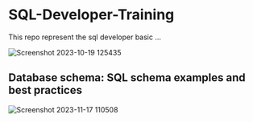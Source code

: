 # SQL-Developer-Training
This repo represent the sql developer basic ...

![Screenshot 2023-10-19 125435](https://github.com/mindexpert7546/SQL-Developer-Training/assets/89348788/c5963ffd-bae2-4643-8216-dc3b9fdb40a6)

## Database schema: SQL schema examples and best practices

![Screenshot 2023-11-17 110508](https://github.com/mindexpert7546/Learn-DSA/assets/89348788/c0e92e5e-db4c-434b-bec6-231517b8d9bc)

